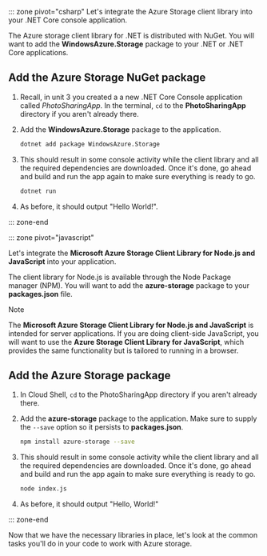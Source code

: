 ::: zone pivot="csharp"
Let's integrate the Azure Storage client library into your .NET Core console application.

The Azure storage client library for .NET is distributed with NuGet. You will want to add the **WindowsAzure.Storage** package to your .NET or .NET Core applications.

## Add the Azure Storage NuGet package

1. Recall, in unit 3 you created a a new .NET Core Console application called *PhotoSharingApp*. In the terminal, `cd` to the **PhotoSharingApp** directory if you aren't already there.

1. Add the **WindowsAzure.Storage** package to the application.

    ```bash
    dotnet add package WindowsAzure.Storage
    ```

1. This should result in some console activity while the client library and all the required dependencies are downloaded. Once it's done, go ahead and build and run the app again to make sure everything is ready to go.

    ```bash
    dotnet run
    ```

1. As before, it should output "Hello World!".

::: zone-end

::: zone pivot="javascript"

Let's integrate the **Microsoft Azure Storage Client Library for Node.js and JavaScript** into your application.

The client library for Node.js is available through the Node Package manager (NPM). You will want to add the **azure-storage** package to your **packages.json** file.

> [!NOTE]
> The **Microsoft Azure Storage Client Library for Node.js and JavaScript** is intended for server applications. If you are doing client-side JavaScript, you will want to use the **Azure Storage Client Library for JavaScript**, which provides the same functionality but is tailored to running in a browser.

## Add the Azure Storage package

1. In Cloud Shell, `cd` to the PhotoSharingApp directory if you aren't already there.

1. Add the **azure-storage** package to the application. Make sure to supply the `--save` option so it persists to **packages.json**.

    ```bash
    npm install azure-storage --save
    ```

1. This should result in some console activity while the client library and all the required dependencies are downloaded. Once it's done, go ahead and build and run the app again to make sure everything is ready to go.

    ```bash
    node index.js
    ```

1. As before, it should output "Hello, World!"

::: zone-end

Now that we have the necessary libraries in place, let's look at the common tasks you'll do in your code to work with Azure storage.
